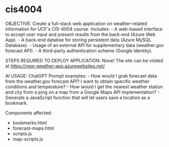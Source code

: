 # cis4004

OBJECTIVE:
Create a full-stack web application on weather-related information for UCF's CIS-4004 course.
  Includes:
        - A web-based interface to accept user input and present results from the back-end (Azure Web App).
        - A back-end databse for storing persistent data (Azure MySQL Database).
        - Usage of an external API for supplementary data (weather.gov forecast API).
        - A third-party authentication scheme (Google Identity).
  
STEPS REQUIRED TO DEPLOY APPLICATION:
None! The site can be visited at https://new-weather-app.azurewebsites.net/

AI USAGE: 
ChatGPT
  Prompt examples:
       - How would I grab forecast data from the weather.gov forecast API? I want to obtain specific weather conditions and temperature?
       - How would I get the nearest weather station and city from a ping on a map from a Google Maps API implementation?
       - Generate a JavaScript function that will let users save a location as a bookmark.

  Components affected:
  - bookmarks.html
  - forecast-maps.html
  - scripts.js
  - map-scripts.js 
       
         

